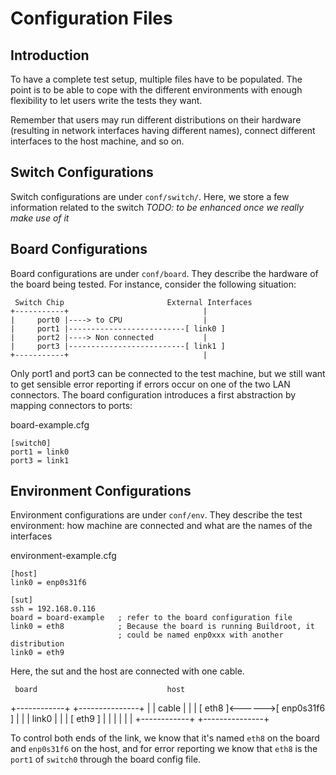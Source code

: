 # Configuration Files

## Introduction

To have a complete test setup, multiple files have to be populated. The point is
to be able to cope with the different environments with enough flexibility to
let users write the tests they want.

Remember that users may run different distributions on their hardware (resulting
in network interfaces having different names), connect different interfaces to
the host machine, and so on.

## Switch Configurations

Switch configurations are under `conf/switch/`. Here, we store a few
information related to the switch
*TODO: to be enhanced once we really make use of it*

## Board Configurations

Board configurations are under `conf/board`. They describe the hardware of the
board being tested. For instance, consider the following situation:

     Switch Chip                       External Interfaces
    +-----------+                              |
    |     port0 |----> to CPU                  |
    |     port1 |--------------------------[ link0 ]
    |     port2 |----> Non connected           |
    |     port3 |--------------------------[ link1 ]
    +-----------+                              |

Only port1 and port3 can be connected to the test machine, but we still want to
get sensible error reporting if errors occur on one of the two LAN connectors.
The board configuration introduces a first abstraction by mapping connectors to
ports:

board-example.cfg
```
[switch0]
port1 = link0
port3 = link1
```

## Environment Configurations

Environment configurations are under `conf/env`. They describe the test
environment: how machine are connected and what are the names of the interfaces

environment-example.cfg
```
[host]
link0 = enp0s31f6

[sut]
ssh = 192.168.0.116
board = board-example   ; refer to the board configuration file
link0 = eth8            ; Because the board is running Buildroot, it
                        ; could be named enp0xxx with another distribution
link0 = eth9
```

Here, the sut and the host are connected with one cable.

     board                             host
 +------------+                 +---------------+
 |            |       cable     |               |
 |          [ eth8 ]<------>[ enp0s31f6 ]       |
 |            |       link0     |               |
 |          [ eth9 ]            |               |
 |            |                 |               |
 +------------+                 +---------------+

To control both ends of the link, we know that it's named `eth8` on the board
and `enp0s31f6` on the host, and for error reporting we know that `eth8` is the
`port1` of `switch0` through the board config file.
